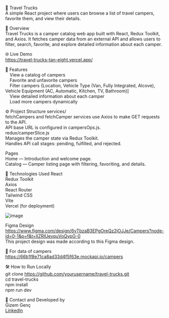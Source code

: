 🚐 Travel Trucks  
A simple React project where users can browse a list of travel campers, favorite them, and view their details.

📌 Overview  
Travel Trucks is a camper catalog web app built with React, Redux Toolkit, and Axios. It fetches camper data from an external API and allows users to filter, search, favorite, and explore detailed information about each camper.

🌐 Live Demo  
https://travel-trucks-tan-eight.vercel.app/

📂 Features  
&emsp;View a catalog of campers  
&emsp;Favorite and unfavorite campers  
&emsp;Filter campers {Location, Vehicle Type (Van, Fully Integrated, Alcove), Vehicle Equipment (AC, Automatic, Kitchen, TV, Bathroom)]  
&emsp;View detailed information about each camper  
&emsp;Load more campers dynamically  

⚙️ Project Structure
services/  
fetchCampers and fetchCamper services use Axios to make GET requests to the API.  
API base URL is configured in campersOps.js.  
redux/camperSlice.js  
Manages the camper state via Redux Toolkit.  
Handles API call stages: pending, fulfilled, and rejected.  

Pages  
Home — Introduction and welcome page.  
Catalog — Camper listing page with filtering, favoriting, and details.  

🚀 Technologies Used
React   
Redux Toolkit  
Axios  
React Router  
Tailwind CSS  
Vite  
Vercel (for deployment)  

![image](https://github.com/user-attachments/assets/e069cec0-ae22-4b95-91f5-f7ed44748c48)


Figma Design  
https://www.figma.com/design/6vTbzaB3EPgOreQz2jOJJe/Campers?node-id=0-1&p=f&t=IlZRlUevquVoQypG-0   
This project design was made according to this Figma design.

🚐 For data of campers  
https://66b1f8e71ca8ad33d4f5f63e.mockapi.io/campers

🛠️ How to Run Locally  
git clone https://github.com/yourusername/travel-trucks.git  
cd travel-trucks  
npm install  
npm run dev  

📧 Contact and Developed by  
Gizem Genç  
[LinkedIn](https://www.linkedin.com/in/gizem-genc/)
